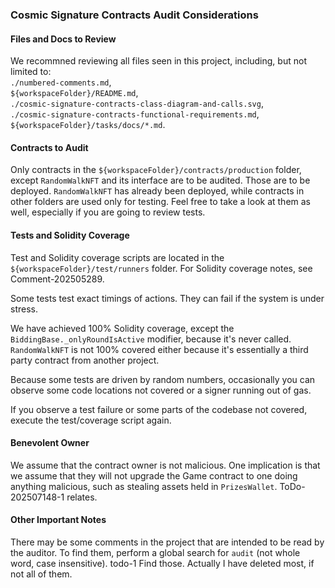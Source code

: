 ### Cosmic Signature Contracts Audit Considerations

#### Files and Docs to Review

We recommned reviewing all files seen in this project, including, but not limited to:\
`./numbered-comments.md`,\
`${workspaceFolder}/README.md`,\
`./cosmic-signature-contracts-class-diagram-and-calls.svg`,\
`./cosmic-signature-contracts-functional-requirements.md`,\
`${workspaceFolder}/tasks/docs/*.md`.

#### Contracts to Audit

Only contracts in the `${workspaceFolder}/contracts/production` folder, except `RandomWalkNFT` and its interface are to be audited. Those are to be deployed. `RandomWalkNFT` has already been deployed, while contracts in other folders are used only for testing. Feel free to take a look at them as well, especially if you are going to review tests.

#### Tests and Solidity Coverage

Test and Solidity coverage scripts are located in the `${workspaceFolder}/test/runners` folder. For Solidity coverage notes, see Comment-202505289.

Some tests test exact timings of actions. They can fail if the system is under stress.

We have achieved 100% Solidity coverage, except the `BiddingBase._onlyRoundIsActive` modifier, because it's never called. `RandomWalkNFT` is not 100% covered either because it's essentially a third party contract from another project.

Because some tests are driven by random numbers, occasionally you can observe some code locations not covered or a signer running out of gas.

If you observe a test failure or some parts of the codebase not covered, execute the test/coverage script again.

#### Benevolent Owner

We assume that the contract owner is not malicious. One implication is that we assume that they will not upgrade the Game contract to one doing anything malicious, such as stealing assets held in `PrizesWallet`. ToDo-202507148-1 relates.

#### Other Important Notes

There may be some comments in the project that are intended to be read by the auditor. To find them, perform a global search for `audit` (not whole word, case insensitive).
todo-1 Find those. Actually I have deleted most, if not all of them.
